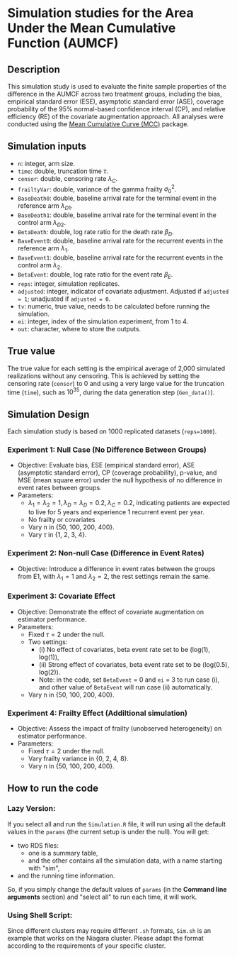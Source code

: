 # Simulation studies for the Area Under the Mean Cumulative Function (AUMCF)

## Description
This simulation study is used to evaluate the finite sample properties of the difference in the AUMCF across two treatment groups, including the bias, empirical standard error (ESE), asymptotic standard error (ASE), coverage probability of the 95% normal-based confidence interval (CP), and relative efficiency (RE) of the covariate augmentation approach. All analyses were conducted using the [Mean Cumulative Curve (MCC)](https://github.com/zrmacc/MCC}) package.

## Simulation inputs
- `n`: integer, arm size.
- `time`: double, truncation time $\tau$.
- `censor`: double, censoring rate $\lambda_C$.
- `frailtyVar`: double, variance of the gamma frailty $\sigma_0^2$.
- `BaseDeath0`: double, baseline arrival rate for the terminal event in the reference arm $\lambda_{D1}$.
- `BaseDeath1`: double, baseline arrival rate for the terminal event in the control arm $\lambda_{D2}$.
- `BetaDeath`: double, log rate ratio for the death rate $\beta_D$.
- `BaseEvent0`: double, baseline arrival rate for the recurrent events in the reference arm $\lambda_1$.
- `BaseEvent1`: double, baseline arrival rate for the recurrent events in the control arm $\lambda_2$.
- `BetaEvent`: double, log rate ratio for the event rate $\beta_E$.
- `reps`: integer, simulation replicates.
- `adjusted`: integer, indicator of covariate adjustment. Adjusted if `adjusted = 1`; unadjusted if `adjusted = 0`.
- `tv`: numeric, true value, needs to be calculated before running the simulation.
- `ei`: integer, index of the simulation experiment, from 1 to 4.
- `out`: character, where to store the outputs.


## True value
The true value for each setting is the empirical average of 2,000 simulated realizations without any censoring. This is achieved by setting the censoring rate (`censor`) to 0 and using a very large value for the truncation time (`time`), such as $10^{35}$, during the data generation step (`Gen_data()`). 
 
## Simulation Design
Each simulation study is based on 1000 replicated datasets (`reps=1000`).

### Experiment 1: Null Case (No Difference Between Groups)
- Objective: Evaluate bias, ESE (empirical standard error), ASE (asymptotic standard error), CP (coverage probability), p-value, and MSE (mean square error) under the null hypothesis of no difference in event rates between groups.
- Parameters:
  - $\lambda_1 = \lambda_2 =1, \lambda_D = \lambda_D = 0.2, \lambda_C = 0.2$, indicating patients are expected to live for 5 years and experience 1 recurrent event per year. 
  - No frailty or covariates
  - Vary n in {50, 100, 200, 400}.
  - Vary $\tau$ in {1, 2, 3, 4}.

### Experiment 2: Non-null Case (Difference in Event Rates)
- Objective: Introduce a difference in event rates between the groups from E1, with $\lambda_1=1$ and $\lambda_2=2$, the rest settings remain the same.

### Experiment 3: Covariate Effect
- Objective: Demonstrate the effect of covariate augmentation on estimator performance.
- Parameters:
  - Fixed $\tau = 2$ under the null.
  - Two settings:
    - (i) No effect of covariates, beta event rate set to be (log(1), log(1)), 
    - (ii) Strong effect of covariates, beta event rate set to be (log(0.5), log(2)).
    - Note: in the code, set `BetaEvent` = 0 and `ei` = 3 to run case (i), and other value of  `BetaEvent` will run case (ii) automatically.
  - Vary n in {50, 100, 200, 400}.
  
### Experiment 4: Frailty Effect (Addiltional simulation)
- Objective: Assess the impact of frailty (unobserved heterogeneity) on estimator performance. 
- Parameters:
  - Fixed $\tau = 2$ under the null.
  - Vary frailty variance in {0, 2, 4, 8}.
  - Vary n in {50, 100, 200, 400}.

## How to run the code

### Lazy Version:
If you select all and run the `Simulation.R` file, it will run using all the default values in the `params` (the current setup is under the null). You will get:

- two RDS files:
  - one is a summary table, 
  - and the other contains all the simulation data, with a name starting with "sim",
- and the running time information. 

So, if you simply change the default values of `params` (in the **Command line arguments** section) and "select all" to run each time, it will work.

### Using Shell Script: 
Since different clusters may require different `.sh` formats, `Sim.sh` is an example that works on the Niagara cluster. Please adapt the format according to the requirements of your specific cluster.

  
  

